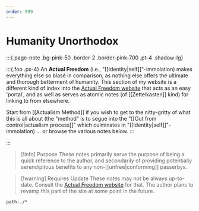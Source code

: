 ```yaml
---
order: 999
---
```


# Humanity Unorthodox

:::{.page-note .bg-pink-50 .border-2 .border-pink-700 .pt-4 .shadow-lg}

:::{.foo .px-4}
An **Actual Freedom** (i.e., "[[Identity|self]]"-immolation) makes everything else so blasé in comparison, as nothing else offers the ultimate and thorough betterment of humanity. This section of my website is a different kind of index into the [Actual Freedom website][AFTweb] that acts as an easy 'portal', and as well as serves as atomic notes (of [[Zettelkasten]] kind) for linking to from elsewhere.

Start from [[Actualism Method]] if you wish to get to the nitty-gritty of what this is all about (the "method" is to segue into the "[[Out from control|actualism process]]" which culminates in "[[Identity|self]]"-immolation) ... or browse the various notes below.
:::

:::

>[!info]  Purpose
> These notes primarily serve the purpose of being a quick reference to the author, and secondarily of providing potentially serendipitous benefits to any non-[[unfree|conforming]] passerbys.

>[!warning] Requires Update
> These notes may not be always up-to-date. Consult the [Actual Freedom website][AFTweb] for that. The author plans to revamp this part of the site at some point in the future.

```query
path:./*
```

[AFTweb]: http://actualfreedom.com.au/
